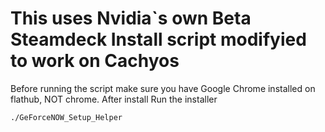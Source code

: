 # This uses Nvidia`s own Beta Steamdeck Install script modifyied to work on Cachyos 
Before running the script make sure you have Google Chrome installed on flathub, NOT chrome.
After install Run the installer

```
./GeForceNOW_Setup_Helper

```
